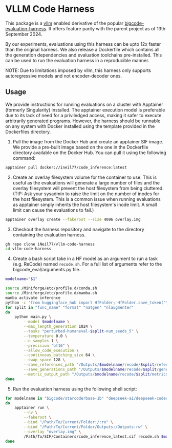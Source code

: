 # VLLM Code Harness

This package is a [vllm](https://github.com/vllm-project/vllm) enabled derivative of the popular [bigcode-evaluation-harness](https://github.com/bigcode-project/bigcode-evaluation-harness). It offers feature parity with the parent project as of 13th September 2024.

By our experiments, evaluations using this harness can be upto 12x faster than the original harness. We also release a Dockerfile which contains all the generation dependencies and evaluation toolchains pre-installed. This can be used to run the evaluation harness in a reproducible manner.

NOTE: Due to limitations imposed by vllm, this harness only supports autoregressive models and not encoder-decoder ones.

## Usage

We provide instructions for running evaluations on a cluster with Apptainer (formerly Singularity) installed. The apptainer execution model is preferable due to its lack of need for a priviledged access, making it safer to execute arbitrarily generated programs. However, the harness should be runnable on any system with Docker installed using the template provided in the Dockerfiles directory.

1. Pull the image from the Docker Hub and create an apptainer SIF image. We provide a pre-built image based on the one in the Dockerfile directory available on the Docker Hub. You can pull it using the following command:

```bash
apptainer pull docker://ineil77/code_inference:latest
```

2. Create an overlay filesystem volume for the container to use. This is useful as the evaluations will generate a large number of files and the overlay filesystem will prevent the host filesystem from being cluttered. (TIP: Ask your sysadmin to raise the limit on the number of inodes for the host filesystem. This is a common issue when running evaluations as apptainer simply inherits the host filesystem's inode limit. A small limit can cause the evaluations to fail.)

```bash
apptainer overlay create --fakeroot --size 4096 overlay.img
```

3. Checkout the harness repository and navigate to the directory containing the evaluation harness.

```bash
gh repo clone iNeil77/vllm-code-harness
cd vllm-code-harness
```

4. Create a bash script take in a HF model as an argument to run a task (e.g. ReCode) named `recode.sh`. For a full list of arguments refer to the bigcode_eval/arguments.py file.

```bash
modelname="$1"

source /Miniforge/etc/profile.d/conda.sh
source /Miniforge/etc/profile.d/mamba.sh
mamba activate inference
python -c 'from huggingface_hub import HfFolder; HfFolder.save_token("YOUR_TOKEN_HERE")'
for split in "func_name" "format" "natgen" "nlaugmenter"
do
    python main.py \
        --model $modelname \
        --max_length_generation 1024 \
        --tasks "perturbed-humaneval-$split-num_seeds_5" \
        --temperature 0.0 \
        --n_samples 1 \
        --precision "bf16" \
        --allow_code_execution \
        --continuous_batching_size 64 \
        --swap_space 128 \
        --save_references_path "/Outputs/$modelname/recode/$split/references.json" \
        --save_generations_path "/Outputs/$modelname/recode/$split/generations.json" \
        --metric_output_path "/Outputs/$modelname/recode/$split/metrics.json" 
done
```

5. Run the evaluation harness using the following shell script:

```bash
for modelname in "bigcode/starcoderbase-1b" "deepseek-ai/deepseek-coder-1.3b-base"
do
    apptainer run \
        --nv \
        --fakeroot \
        --bind "/Path/To/Current/Folder:/:ro" \
        --bind "/Path/To/Current/Folder/Outputs:/Outputs:rw" \
        --overlay "overlay.img" \
        /Path/To/SIF/Containers/code_inference_latest.sif recode.sh $modelname
done
```
